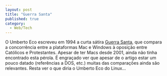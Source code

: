 ```yaml
---
layout: post
title: "Guerra Santa"
published: true
category:
  - Web/Tech
---
```

<p>O Umberto Eco escreveu em 1994 a curta sátira <a href="http://www.themodernword.com/eco/eco_mac_vs_pc.html">Guerra Santa</a>, que compara a concorrência entre a plataformas Mac e Windows à oposição entre Católicos e Protestantes. Apesar de ter Macs desde 2001, ainda não tinha encontrado esta pérola. É engraçado ver que apesar de o artigo estar um pouco datado (referências a DOS, etc.) muitas das comparações ainda são relevantes. Resta ver o que diria o Umberto Eco do Linux...</p>

